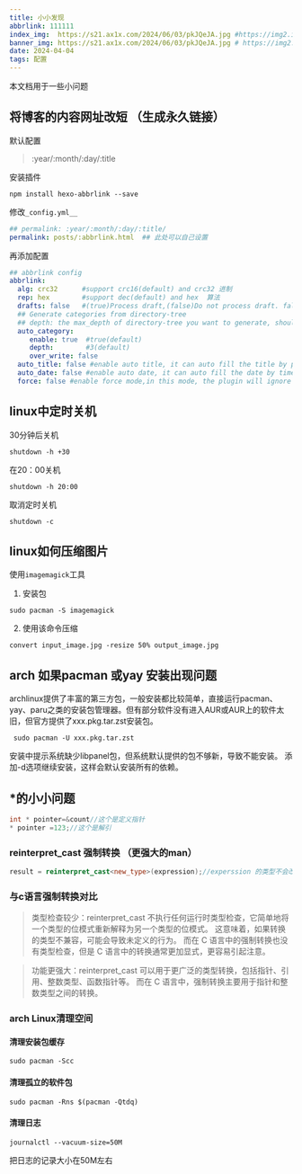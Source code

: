 ```yaml
---
title: 小小发现
abbrlink: 111111
index_img:  https://s21.ax1x.com/2024/06/03/pkJQeJA.jpg #https://img2.imgtp.com/2024/04/13/LRsHBsdS.jpg
banner_img: https://s21.ax1x.com/2024/06/03/pkJQeJA.jpg # https://img2.imgtp.com/2024/04/13/LRsHBsdS.jpg
date: 2024-04-04
tags: 配置
---
```

本文档用于一些小问题

## 将博客的内容网址改短 （生成永久链接）

默认配置

> :year/:month/:day/:title

安装插件

~~~shell
npm install hexo-abbrlink --save
~~~

修改`_config.yml__`

~~~yaml
## permalink: :year/:month/:day/:title/
permalink: posts/:abbrlink.html  ## 此处可以自己设置
~~~

再添加配置

~~~yaml
## abbrlink config
abbrlink:
  alg: crc32      #support crc16(default) and crc32 进制
  rep: hex        #support dec(default) and hex  算法
  drafts: false   #(true)Process draft,(false)Do not process draft. false(default) 
  ## Generate categories from directory-tree
  ## depth: the max_depth of directory-tree you want to generate, should > 0
  auto_category:
     enable: true  #true(default)
     depth:        #3(default)
     over_write: false 
  auto_title: false #enable auto title, it can auto fill the title by path
  auto_date: false #enable auto date, it can auto fill the date by time today
  force: false #enable force mode,in this mode, the plugin will ignore the cache, and calc the abbrlink for every post even it already had abbrlink.
~~~

## linux中定时关机

30分钟后关机

~~~shell
shutdown -h +30 
~~~

在20：00关机

~~~shell
shutdown -h 20:00
~~~

取消定时关机

~~~shell
shutdown -c
~~~

## linux如何压缩图片

使用`imagemagick`工具

1. 安装包

```shell
sudo pacman -S imagemagick
```

2. 使用该命令压缩

```shell
convert input_image.jpg -resize 50% output_image.jpg
```

## arch 如果pacman 或yay 安装出现问题

archlinux提供了丰富的第三方包，一般安装都比较简单，直接运行pacman、yay、paru之类的安装包管理器。但有部分软件没有进入AUR或AUR上的软件太旧，但官方提供了xxx.pkg.tar.zst安装包。

~~~shell
 sudo pacman -U xxx.pkg.tar.zst
~~~

安装中提示系统缺少libpanel包，但系统默认提供的包不够新，导致不能安装。
添加-d选项继续安装，这样会默认安装所有的依赖。

## *的小小问题

~~~cpp
int * pointer=&count//这个是定义指针 
* pointer =123;//这个是解引
~~~

### reinterpret_cast 强制转换 （更强大的man）

~~~cpp
result = reinterpret_cast<new_type>(expression);//experssion 的类型不会改变啦  
~~~

### 与c语言强制转换对比

> 类型检查较少：reinterpret_cast 不执行任何运行时类型检查，它简单地将一个类型的位模式重新解释为另一个类型的位模式。
> 这意味着，如果转换的类型不兼容，可能会导致未定义的行为。
> 而在 C 语言中的强制转换也没有类型检查，但是 C 语言中的转换通常更加显式，更容易引起注意。

> 功能更强大：reinterpret_cast 可以用于更广泛的类型转换，包括指针、引用、整数类型、函数指针等。
> 而在 C 语言中，强制转换主要用于指针和整数类型之间的转换。

### arch Linux清理空间

#### 清理安装包缓存

```shell
sudo pacman -Scc
```

#### 清理孤立的软件包

```shell
sudo pacman -Rns $(pacman -Qtdq)
```

#### 清理日志

```shell
journalctl --vacuum-size=50M
```

把日志的记录大小在50M左右
